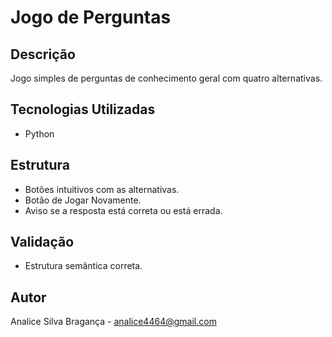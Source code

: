 # Jogo de Perguntas

## Descrição
Jogo simples de perguntas de conhecimento geral com quatro alternativas.

## Tecnologias Utilizadas
- Python

## Estrutura
- Botões intuitivos com as alternativas.
- Botão de Jogar Novamente.
- Aviso se a resposta está correta ou está errada.

## Validação
- Estrutura semântica correta.

## Autor
Analice Silva Bragança - analice4464@gmail.com
